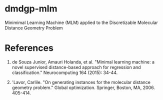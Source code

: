# dmdgp-mlm
Minimimal Learning Machine (MLM) applied to the Discretizable Molecular Distance Geometry Problem

# References
1. de Souza Junior, Amauri Holanda, et al. "Minimal learning machine: a novel supervised distance-based approach for regression and classification." Neurocomputing 164 (2015): 34-44.

2. 'Lavor, Carlile. "On generating instances for the molecular distance geometry problem." Global optimization. Springer, Boston, MA, 2006. 405-414.
